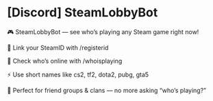 # [Discord] SteamLobbyBot
🎮 SteamLobbyBot — see who’s playing any Steam game right now!

🔗 Link your SteamID with /registerid

👥 Check who’s online with /whoisplaying <game>

⚡ Use short names like cs2, tf2, dota2, pubg, gta5

🤖 Perfect for friend groups & clans — no more asking “who’s playing?”

